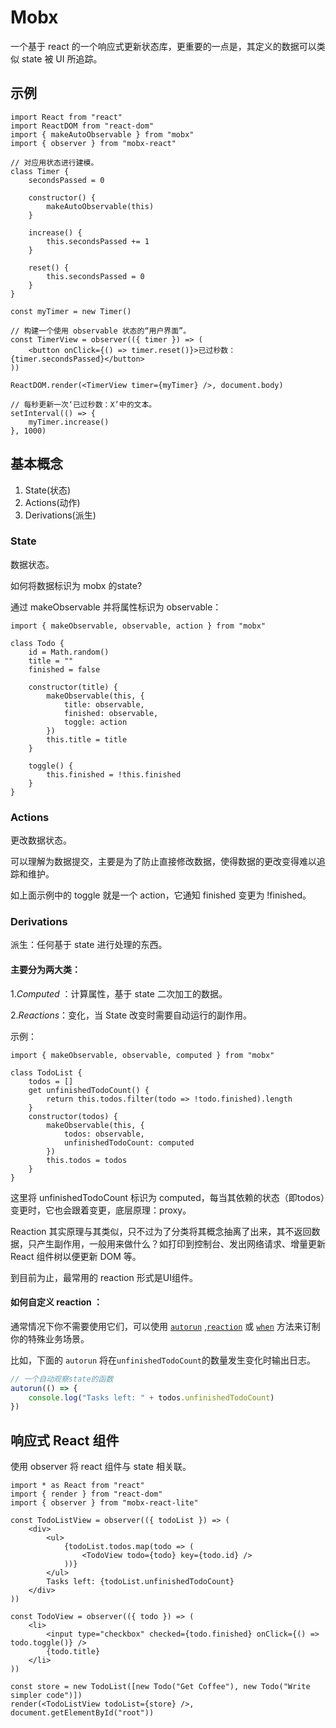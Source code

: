 # Mobx

一个基于 react 的一个响应式更新状态库，更重要的一点是，其定义的数据可以类似 state 被 UI 所追踪。

## 示例

```react
import React from "react"
import ReactDOM from "react-dom"
import { makeAutoObservable } from "mobx"
import { observer } from "mobx-react"

// 对应用状态进行建模。
class Timer {
    secondsPassed = 0

    constructor() {
        makeAutoObservable(this)
    }

    increase() {
        this.secondsPassed += 1
    }

    reset() {
        this.secondsPassed = 0
    }
}

const myTimer = new Timer()

// 构建一个使用 observable 状态的“用户界面”。
const TimerView = observer(({ timer }) => (
    <button onClick={() => timer.reset()}>已过秒数：{timer.secondsPassed}</button>
))

ReactDOM.render(<TimerView timer={myTimer} />, document.body)

// 每秒更新一次‘已过秒数：X’中的文本。
setInterval(() => {
    myTimer.increase()
}, 1000)
```

## 基本概念

1. State(状态)
2. Actions(动作)
3. Derivations(派生)

### State

数据状态。

如何将数据标识为 mobx 的state?

通过 makeObservable 并将属性标识为 observable：

```react
import { makeObservable, observable, action } from "mobx"

class Todo {
    id = Math.random()
    title = ""
    finished = false

    constructor(title) {
        makeObservable(this, {
            title: observable,
            finished: observable,
            toggle: action
        })
        this.title = title
    }

    toggle() {
        this.finished = !this.finished
    }
}
```

### Actions

更改数据状态。

可以理解为数据提交，主要是为了防止直接修改数据，使得数据的更改变得难以追踪和维护。

如上面示例中的 toggle 就是一个 action，它通知 finished 变更为 !finished。

### Derivations

派生：任何基于 state 进行处理的东西。

#### 主要分为两大类：

1.*Computed* ：计算属性，基于 state 二次加工的数据。

2.*Reactions*：变化，当 State 改变时需要自动运行的副作用。

示例：

```react
import { makeObservable, observable, computed } from "mobx"

class TodoList {
    todos = []
    get unfinishedTodoCount() {
        return this.todos.filter(todo => !todo.finished).length
    }
    constructor(todos) {
        makeObservable(this, {
            todos: observable,
            unfinishedTodoCount: computed
        })
        this.todos = todos
    }
}
```

这里将 unfinishedTodoCount 标识为 computed，每当其依赖的状态（即todos）变更时，它也会跟着变更，底层原理：proxy。

Reaction 其实原理与其类似，只不过为了分类将其概念抽离了出来，其不返回数据，只产生副作用，一般用来做什么？如打印到控制台、发出网络请求、增量更新 React 组件树以便更新 DOM 等。

到目前为止，最常用的 reaction 形式是UI组件。

#### 如何自定义 reaction ：

通常情况下你不需要使用它们，可以使用 [`autorun`](https://www.mobxjs.com/reactions#autorun) ,[`reaction`](https://www.mobxjs.com/reactions#reaction) 或 [`when`](https://www.mobxjs.com/reactions#when) 方法来订制你的特殊业务场景。

比如，下面的 `autorun` 将在`unfinishedTodoCount`的数量发生变化时输出日志。

```javascript
// 一个自动观察state的函数
autorun(() => {
    console.log("Tasks left: " + todos.unfinishedTodoCount)
})
```

## 响应式 React 组件

使用 observer 将 react 组件与 state 相关联。

```react
import * as React from "react"
import { render } from "react-dom"
import { observer } from "mobx-react-lite"

const TodoListView = observer(({ todoList }) => (
    <div>
        <ul>
            {todoList.todos.map(todo => (
                <TodoView todo={todo} key={todo.id} />
            ))}
        </ul>
        Tasks left: {todoList.unfinishedTodoCount}
    </div>
))

const TodoView = observer(({ todo }) => (
    <li>
        <input type="checkbox" checked={todo.finished} onClick={() => todo.toggle()} />
        {todo.title}
    </li>
))

const store = new TodoList([new Todo("Get Coffee"), new Todo("Write simpler code")])
render(<TodoListView todoList={store} />, document.getElementById("root"))
```

